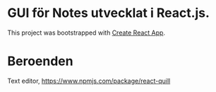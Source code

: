 # GUI för Notes utvecklat i React.js.
This project was bootstrapped with [Create React App](https://github.com/facebook/create-react-app).


# Beroenden
Text editor, https://www.npmjs.com/package/react-quill